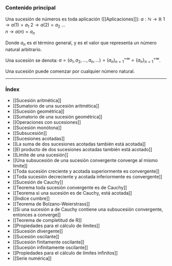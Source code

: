### Contenido principal

Una sucesión de números es toda aplicación ([[Aplicaciones]]):
$a: \mathbb{N} \rightarrow \mathbb{R}$
     $1 \rightarrow a(1) = a_1$
     $2 \rightarrow a(2) = a_2$
     $\dots$   
     $n \rightarrow a(n) = a_n$

Donde $a_n$ es el término general, y es el valor que representa un número natural arbitrario.

Una sucesión se denota: $a = (a_1, a_2, \dots, a_n, \dots) = (a_n)^{+\infty}_{n=1} = \{a_n\}^{+\infty}_{n=1}$.

Una sucesión puede comenzar por cualquier número natural.

--- 
### Índex
- [[Sucesión aritmética]]
- [[Sumatorio de una sucesión aritmética]]
- [[Sucesión geométrica]]
- [[Sumatorio de una sucesión geométrica]]
- [[Operaciones con sucesiones]]
- [[Sucesión monótona]]
- [[Subsucesión]]
- [[Sucesiones acotadas]]
- [[La suma de dos sucesiones acotadas también está acotada]]
- [[El producto de dos sucesiones acotadas también está acotado]]
- [[Límite de una sucesión]]
- [[Una subsucesión de una sucesión convergente converge al mismo límite]]
- [[Toda sucesión creciente y acotada superiormente es convergente]]
- [[Toda sucesión decreciente y acotada inferiormente es convergente]]
- [[Sucesión de Cauchy]]
- [[Teorema toda sucesión convergente es de Cauchy]]
- [[Teorema si una sucesión es de Cauchy, está acotada]]
- [[Índice cumbre]]
- [[Teorema de Bolzano-Weierstrass]]
- [[Si una sucesión a de Cauchy contiene una subsucesión convergente, entonces a converge]]
- [[Teorema de completitud de R]]
- [[Propiedades para el cálculo de límites]]
- [[Sucesión divergente]]
- [[Sucesión oscilante]]
- [[Sucesión finitamente oscilante]]
- [[Sucesión infinitamente oscilante]]
- [[Propiedades para el cálculo de límites infinitos]]
- [[Serie numérica]]